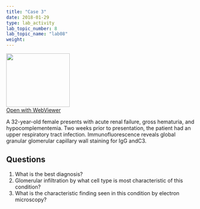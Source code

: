 ```yaml
---
title: "Case 3"
date: 2018-01-29
type: lab_activity
lab_topic_number: 8
lab_topic_name: "lab08"
weight: 
---
```

<div class="entrybody">
<div class="thumbnail"><a href="http://virtualslides.cumc.columbia.edu/Renal%20Path%2003.svs/view.apml?" target="_blank"><img alt="" src="http://pathologylab.ccnmtl.columbia.edu/assets/images/slide_renal_case3.jpg" width="170" height="143" class="mt-image-left"></a><br><a href="http://virtualslides.cumc.columbia.edu/Renal%20Path%2003.svs/view.apml?" target="_blank">Open with WebViewer</a></div>

<p>A 32-year-old female presents with acute renal failure, gross hematuria, and hypocomplementemia. Two weeks prior to presentation, the patient had an upper respiratory tract infection. Immunofluorescence reveals global granular glomerular capillary wall staining for IgG and<span class="caps">C3.</span><br clear="all"></p>

<h2>Questions</h2>


<ol>
<li>What is the best diagnosis?</li>
<li> Glomerular infiltration by what cell type is most characteristic of this condition?</li>
<li> What is the characteristic finding seen in this condition by electron microscopy?</li>
</ol>


						
</div>
